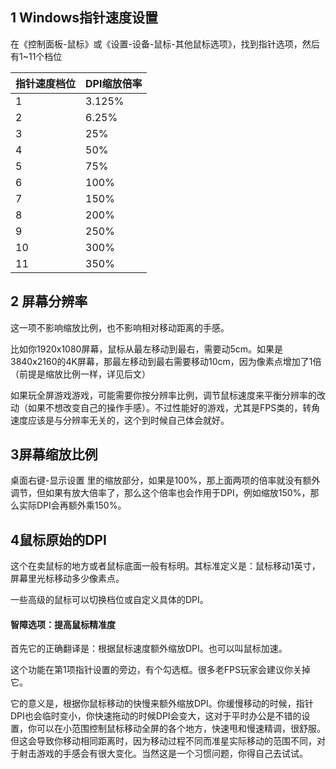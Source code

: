 ## 1 Windows指针速度设置

在《控制面板-鼠标》或《设置-设备-鼠标-其他鼠标选项》，找到指针选项，然后有1~11个档位

| 指针速度档位 | DPI缩放倍率 |
| ------ | ------- |
| 1      | 3.125%  |
| 2      | 6.25%   |
| 3      | 25%     |
| 4      | 50%     |
| 5      | 75%     |
| 6      | 100%    |
| 7      | 150%    |
| 8      | 200%    |
| 9      | 250%    |
| 10     | 300%    |
| 11     | 350%    |

## 2 屏幕分辨率

这一项不影响缩放比例，也不影响相对移动距离的手感。

比如你1920x1080屏幕，鼠标从最左移动到最右，需要动5cm。如果是3840x2160的4K屏幕，那最左移动到最右需要移动10cm，因为像素点增加了1倍（前提是缩放比例一样，详见后文）

如果玩全屏游戏游戏，可能需要你按分辨率比例，调节鼠标速度来平衡分辨率的改动（如果不想改变自己的操作手感）。不过性能好的游戏，尤其是FPS类的，转角速度应该是与分辨率无关的，这个到时候自己体会就好。

## 3屏幕缩放比例

桌面右键-显示设置 里的缩放部分，如果是100%，那上面两项的倍率就没有额外调节，但如果有放大倍率了，那么这个倍率也会作用于DPI，例如缩放150%，那么实际DPI会再额外乘150%。

## 4鼠标原始的DPI

这个在卖鼠标的地方或者鼠标底面一般有标明。其标准定义是：鼠标移动1英寸，屏幕里光标移动多少像素点。

一些高级的鼠标可以切换档位或自定义具体的DPI。

#### 智障选项：提高鼠标精准度

首先它的正确翻译是：根据鼠标速度额外缩放DPI。也可以叫鼠标加速。

这个功能在第1项指针设置的旁边，有个勾选框。很多老FPS玩家会建议你关掉它。

它的意义是，根据你鼠标移动的快慢来额外缩放DPI。你缓慢移动的时候，指针DPI也会临时变小，你快速拖动的时候DPI会变大，这对于平时办公是不错的设置，你可以在小范围控制鼠标移动全屏的各个地方，快速甩和慢速精调，很舒服。但这会导致你移动相同距离时，因为移动过程不同而准星实际移动的范围不同，对于射击游戏的手感会有很大变化。当然这是一个习惯问题，你得自己去试试。
  